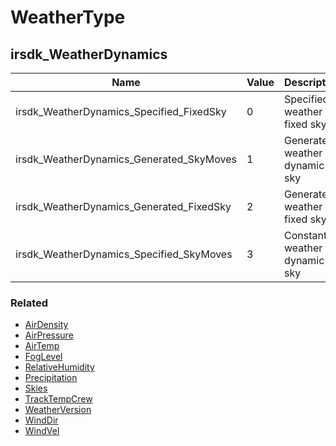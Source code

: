 # WeatherType <Badge text="int" />

## irsdk_WeatherDynamics

| Name                                     | Value | Description                     |
| ---------------------------------------- | ----- | ------------------------------- |
| irsdk_WeatherDynamics_Specified_FixedSky | 0     | Specified weather / fixed sky   |
| irsdk_WeatherDynamics_Generated_SkyMoves | 1     | Generated weather / dynamic sky |
| irsdk_WeatherDynamics_Generated_FixedSky | 2     | Generated weather / fixed sky   |
| irsdk_WeatherDynamics_Specified_SkyMoves | 3     | Constant weather / dynamic sky  |

### Related

- [AirDensity](airdensity.md)
- [AirPressure](airpressure.md)
- [AirTemp](airtemp.md)
- [FogLevel](foglevel.md)
- [RelativeHumidity](relativehumidity.md)
- [Precipitation](precipitation.md)
- [Skies](skies.md)
- [TrackTempCrew](tracktempcrew.md)
- [WeatherVersion](weatherversion.md)
- [WindDir](winddir.md)
- [WindVel](windvel.md)
